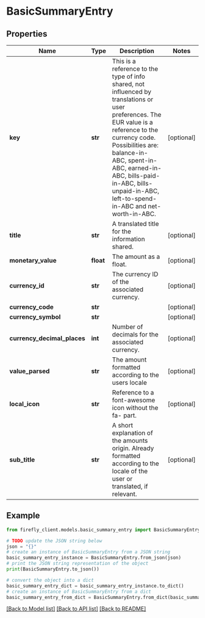 # BasicSummaryEntry


## Properties

Name | Type | Description | Notes
------------ | ------------- | ------------- | -------------
**key** | **str** | This is a reference to the type of info shared, not influenced by translations or user preferences. The EUR value is a reference to the currency code. Possibilities are: balance-in-ABC, spent-in-ABC, earned-in-ABC, bills-paid-in-ABC, bills-unpaid-in-ABC, left-to-spend-in-ABC and net-worth-in-ABC. | [optional] 
**title** | **str** | A translated title for the information shared. | [optional] 
**monetary_value** | **float** | The amount as a float. | [optional] 
**currency_id** | **str** | The currency ID of the associated currency. | [optional] 
**currency_code** | **str** |  | [optional] 
**currency_symbol** | **str** |  | [optional] 
**currency_decimal_places** | **int** | Number of decimals for the associated currency. | [optional] 
**value_parsed** | **str** | The amount formatted according to the users locale | [optional] 
**local_icon** | **str** | Reference to a font-awesome icon without the fa- part. | [optional] 
**sub_title** | **str** | A short explanation of the amounts origin. Already formatted according to the locale of the user or translated, if relevant. | [optional] 

## Example

```python
from firefly_client.models.basic_summary_entry import BasicSummaryEntry

# TODO update the JSON string below
json = "{}"
# create an instance of BasicSummaryEntry from a JSON string
basic_summary_entry_instance = BasicSummaryEntry.from_json(json)
# print the JSON string representation of the object
print(BasicSummaryEntry.to_json())

# convert the object into a dict
basic_summary_entry_dict = basic_summary_entry_instance.to_dict()
# create an instance of BasicSummaryEntry from a dict
basic_summary_entry_from_dict = BasicSummaryEntry.from_dict(basic_summary_entry_dict)
```
[[Back to Model list]](../README.md#documentation-for-models) [[Back to API list]](../README.md#documentation-for-api-endpoints) [[Back to README]](../README.md)


